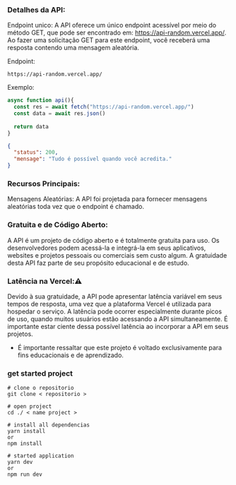 ### Detalhes da API:

  Endpoint unico: A API oferece um único endpoint acessível por meio do método GET, que pode ser encontrado em: https://api-random.vercel.app/. Ao fazer uma solicitação GET para este endpoint, você receberá uma resposta contendo uma mensagem aleatória.

  Endpoint:

    https://api-random.vercel.app/

  Exemplo:
    
```js
async function api(){
  const res = await fetch("https://api-random.vercel.app/")
  const data = await res.json()
  
  return data
}
```

```json
{
  "status": 200,
  "mensage": "Tudo é possível quando você acredita."
}
```

### Recursos Principais:

  Mensagens Aleatórias: A API foi projetada para fornecer mensagens aleatórias toda vez que o endpoint é chamado.

### Gratuita e de Código Aberto:

  A API é um projeto de código aberto e é totalmente gratuita para uso. Os desenvolvedores podem acessá-la e integrá-la em seus aplicativos, websites e projetos pessoais ou comerciais sem custo algum. A gratuidade desta API faz parte de seu propósito educacional e de estudo.

### Latência na Vercel:⚠️

  Devido à sua gratuidade, a API pode apresentar latência variável em seus tempos de resposta, uma vez que a plataforma Vercel é utilizada para hospedar o serviço. A latência pode ocorrer especialmente durante picos de uso, quando muitos usuários estão acessando a API simultaneamente. É importante estar ciente dessa possível latência ao incorporar a API em seus projetos.

- É importante ressaltar que este projeto é voltado exclusivamente para fins educacionais e de aprendizado.

### get started project

    # clone o repositorio
    git clone < repositorio >

    # open project
    cd ./ < name project >

    # install all dependencias
    yarn install
    or
    npm install

    # started application
    yarn dev
    or
    npm run dev